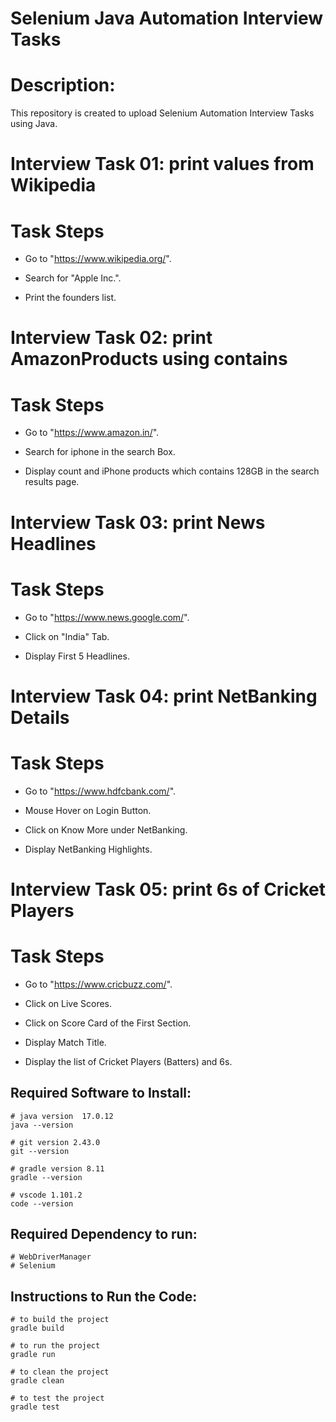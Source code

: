 # Selenium Java Automation Interview Tasks

# Description:
This repository is created to upload Selenium Automation Interview Tasks using Java.

# Interview Task 01: print values from Wikipedia
# Task Steps

- Go to "https://www.wikipedia.org/".

- Search for "Apple Inc.".

- Print the founders list.

# Interview Task 02: print AmazonProducts using contains
# Task Steps

- Go to "https://www.amazon.in/".

- Search for iphone in the search Box.

- Display count and iPhone products which contains 128GB in the search results page.

# Interview Task 03: print News Headlines
# Task Steps
- Go to "https://www.news.google.com/".

- Click on "India" Tab.

- Display First 5 Headlines.

# Interview Task 04: print NetBanking Details
# Task Steps
- Go to "https://www.hdfcbank.com/".

- Mouse Hover on Login Button.

- Click on Know More under NetBanking.

- Display NetBanking Highlights.

# Interview Task 05: print 6s of Cricket Players
# Task Steps
- Go to "https://www.cricbuzz.com/".

- Click on Live Scores.

- Click on Score Card of the First Section.

- Display Match Title.

- Display the list of Cricket Players (Batters) and 6s.

## Required Software to Install:
```
# java version  17.0.12
java --version
```
```
# git version 2.43.0
git --version
```
```
# gradle version 8.11
gradle --version
```
```
# vscode 1.101.2
code --version
```
## Required Dependency to run:
```
# WebDriverManager
# Selenium
```
## Instructions to Run the Code:
```
# to build the project
gradle build
```
```
# to run the project
gradle run
```
```
# to clean the project
gradle clean
```
```
# to test the project
gradle test
```